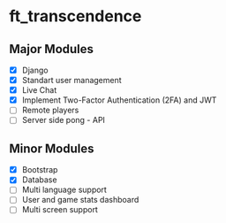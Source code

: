 # ft_transcendence

## Major Modules
- [x] Django
- [x] Standart user management
- [x] Live Chat
- [x] Implement Two-Factor Authentication (2FA) and JWT
- [ ] Remote players
- [ ] Server side pong - API

## Minor Modules
- [x] Bootstrap
- [x] Database
- [ ] Multi language support
- [ ] User and game stats dashboard
- [ ] Multi screen support
